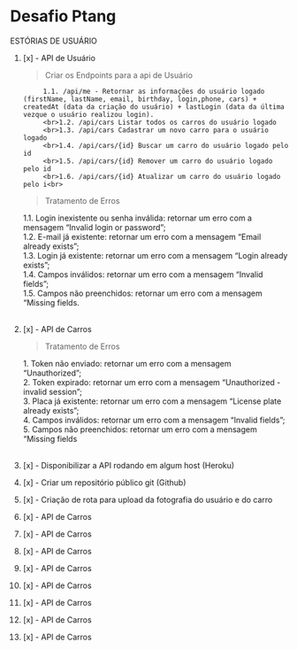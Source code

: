 # Desafio Ptang

ESTÓRIAS DE USUÁRIO

1. [x] - API de Usuário

    <blockquote>Criar os Endpoints para a api de Usuário</blockquote>

            1.1. /api/me - Retornar as informações do usuário logado (firstName, lastName, email, birthday, login,phone, cars) + createdAt (data da criação do usuário) + lastLogin (data da última vezque o usuário realizou login).
            <br>1.2. /api/cars Listar todos os carros do usuário logado 
            <br>1.3. /api/cars Cadastrar um novo carro para o usuário logado 
            <br>1.4. /api/cars/{id} Buscar um carro do usuário logado pelo id 
            <br>1.5. /api/cars/{id} Remover um carro do usuário logado pelo id 
            <br>1.6. /api/cars/{id} Atualizar um carro do usuário logado pelo i<br>

      <blockquote>Tratamento de Erros</blockquote>
            1.1. Login inexistente ou senha inválida: retornar um erro com a mensagem “Invalid login or password”;
            <br>1.2. E-mail já existente: retornar um erro com a mensagem “Email already exists”;
            <br>1.3. Login já existente: retornar um erro com a mensagem “Login already exists”;
            <br>1.4. Campos inválidos: retornar um erro com a mensagem “Invalid fields”;
            <br>1.5. Campos não preenchidos: retornar um erro com a mensagem “Missing fields.<br><br>


2. [x] - API de Carros

      <blockquote>Tratamento de Erros</blockquote>
            1. Token não enviado: retornar um erro com a mensagem “Unauthorized”;
            <br>2. Token expirado: retornar um erro com a mensagem “Unauthorized - invalid session”;
            <br>3. Placa já existente: retornar um erro com a mensagem “License plate already exists”;
            <br>4. Campos inválidos: retornar um erro com a mensagem “Invalid fields”;
            <br>5. Campos não preenchidos: retornar um erro com a mensagem “Missing fields<br><br>




3. [x] - Disponibilizar a API rodando em algum host (Heroku)<br>

4. [x] - Criar um repositório público git (Github)<br>

5. [x] - Criação de rota para upload da fotografia do usuário e do carro<br>
2. [x] - API de Carros
2. [x] - API de Carros
2. [x] - API de Carros
2. [x] - API de Carros
2. [x] - API de Carros
2. [x] - API de Carros
2. [x] - API de Carros
2. [x] - API de Carros
